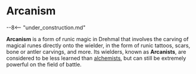 # Arcanism 

--8<-- "under_construction.md"

**Arcanism** is a form of runic magic in Drehmal that involves the carving of magical runes directly onto the wielder, in the form of runic tattoos, scars, bone or antler carvings, and more. Its wielders, known as **Arcanists**, are considered to be less learned than [alchemists](Alchemy.md), but can still be extremely powerful on the field of battle. 
